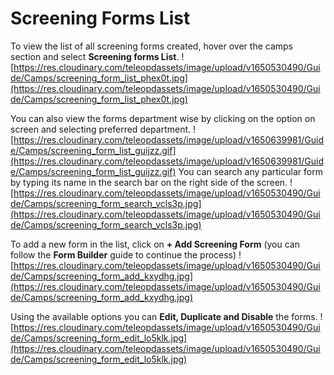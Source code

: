 ﻿# Screening Forms List

To view the list of all screening forms created, hover over the camps section and select **Screening forms List**.
![https://res.cloudinary.com/teleopdassets/image/upload/v1650530490/Guide/Camps/screening_form_list_phex0t.jpg](https://res.cloudinary.com/teleopdassets/image/upload/v1650530490/Guide/Camps/screening_form_list_phex0t.jpg)

You can also view the forms department wise by clicking on the option on screen and selecting preferred department.
![https://res.cloudinary.com/teleopdassets/image/upload/v1650639981/Guide/Camps/screening_form_list_guijzz.gif](https://res.cloudinary.com/teleopdassets/image/upload/v1650639981/Guide/Camps/screening_form_list_guijzz.gif)
You can search any particular form by typing its name in the search bar on the right side of the screen.
![https://res.cloudinary.com/teleopdassets/image/upload/v1650530490/Guide/Camps/screening_form_search_vcls3p.jpg](https://res.cloudinary.com/teleopdassets/image/upload/v1650530490/Guide/Camps/screening_form_search_vcls3p.jpg)

To add a new form in the list, click on **+ Add Screening Form**
(you can follow the **Form Builder** guide to continue the process)
![https://res.cloudinary.com/teleopdassets/image/upload/v1650530490/Guide/Camps/screening_form_add_kxydhg.jpg](https://res.cloudinary.com/teleopdassets/image/upload/v1650530490/Guide/Camps/screening_form_add_kxydhg.jpg)

Using the available options you can **Edit, Duplicate and Disable** the forms.
![https://res.cloudinary.com/teleopdassets/image/upload/v1650530490/Guide/Camps/screening_form_edit_lo5klk.jpg](https://res.cloudinary.com/teleopdassets/image/upload/v1650530490/Guide/Camps/screening_form_edit_lo5klk.jpg)
